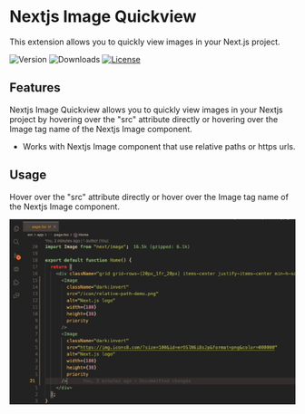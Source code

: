 # Nextjs Image Quickview

This extension allows you to quickly view images in your Next.js project.

![Version](https://vsmarketplacebadge.apphb.com/version/nextjs-image-quickview.svg)
![Downloads](https://vsmarketplacebadge.apphb.com/downloads/nextjs-image-quickview.svg)
[![License](https://img.shields.io/badge/license-MIT-blue.svg)](LICENSE.md)

## Features

Nextjs Image Quickview allows you to quickly view images in your Nextjs project by hovering over the "src" attribute directly or hovering over the Image tag name of the Nextjs Image component.

- Works with Nextjs Image component that use relative paths or https urls.

## Usage 

Hover over the "src" attribute directly or hover over the Image tag name of the Nextjs Image component.

![Demo](./res/demo.gif)